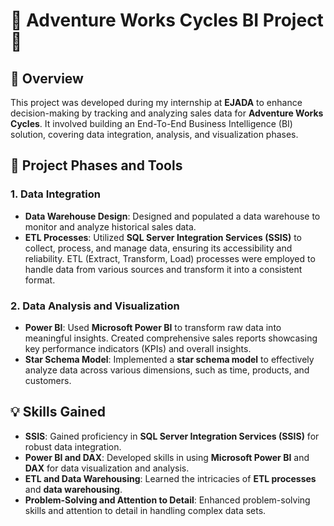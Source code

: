 # 🌟 Adventure Works Cycles BI Project 🌟

## 📝 Overview
This project was developed during my internship at **EJADA** to enhance decision-making by tracking and analyzing sales data for **Adventure Works Cycles**. It involved building an End-To-End Business Intelligence (BI) solution, covering data integration, analysis, and visualization phases.

## 🔄 Project Phases and Tools

### 1. **Data Integration**
- **Data Warehouse Design**: Designed and populated a data warehouse to monitor and analyze historical sales data.
- **ETL Processes**: Utilized **SQL Server Integration Services (SSIS)** to collect, process, and manage data, ensuring its accessibility and reliability. ETL (Extract, Transform, Load) processes were employed to handle data from various sources and transform it into a consistent format.

### 2. **Data Analysis and Visualization**
- **Power BI**: Used **Microsoft Power BI** to transform raw data into meaningful insights. Created comprehensive sales reports showcasing key performance indicators (KPIs) and overall insights.
- **Star Schema Model**: Implemented a **star schema model** to effectively analyze data across various dimensions, such as time, products, and customers.

## 💡 Skills Gained
- **SSIS**: Gained proficiency in **SQL Server Integration Services (SSIS)** for robust data integration.
- **Power BI and DAX**: Developed skills in using **Microsoft Power BI** and **DAX** for data visualization and analysis.
- **ETL and Data Warehousing**: Learned the intricacies of **ETL processes** and **data warehousing**.
- **Problem-Solving and Attention to Detail**: Enhanced problem-solving skills and attention to detail in handling complex data sets. 
